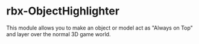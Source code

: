 # rbx-ObjectHighlighter
This module allows you to make an object or model act as "Always on Top" and layer over the normal 3D game world.
